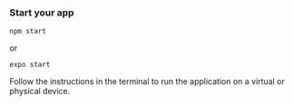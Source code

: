 
###  Start your app
```
npm start
```
or
```
expo start
```

Follow the instructions in the terminal to run the application on a virtual or physical device.
